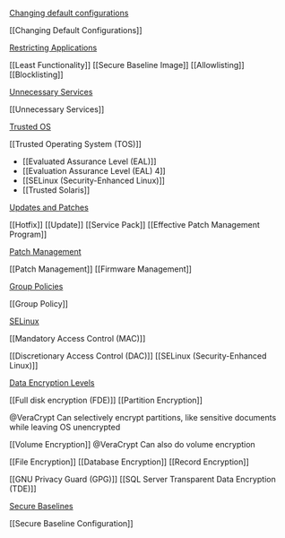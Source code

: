 [Changing default configurations](<20 Hardening/Changing Default Configurations.md>)

[[Changing Default Configurations]]

[Restricting Applications](<20 Hardening/Restricting Applications.md>)

[[Least Functionality]]
[[Secure Baseline Image]]
[[Allowlisting]]
[[Blocklisting]]

[Unnecessary Services](<20 Hardening/Unnecessary Services.md>)

[[Unnecessary Services]]

[Trusted OS](<20 Hardening/Trusted Operating Systems.md>)

[[Trusted Operating System (TOS)]]
- [[Evaluated Assurance Level (EAL)]]
 - [[Evaluation Assurance Level (EAL) 4]]
- [[SELinux (Security-Enhanced Linux)]]
- [[Trusted Solaris]]

[Updates and Patches](<20 Hardening/Updates and Patches.md>)

[[Hotfix]]
[[Update]]
[[Service Pack]]
[[Effective Patch Management Program]]

[Patch Management](<20 Hardening/Patch Management.md>)

[[Patch Management]]
[[Firmware Management]]

[Group Policies](<20 Hardening/Group Policies.md>)

[[Group Policy]]

[SELinux](<20 Hardening/SELinux.md>)

[[Mandatory Access Control (MAC)]]

[[Discretionary Access Control (DAC)]]
[[SELinux (Security-Enhanced Linux)]]

[Data Encryption Levels](<20 Hardening/Data Encryption Levels.md>)

[[Full disk encryption (FDE)]]
[[Partition Encryption]]

@VeraCrypt Can selectively encrypt partitions, like sensitive documents while leaving OS unencrypted

[[Volume Encryption]]
@VeraCrypt Can also do volume encryption

[[File Encryption]]
[[Database Encryption]]
[[Record Encryption]]

[[GNU Privacy Guard (GPG)]]
[[SQL Server Transparent Data Encryption (TDE)]]

[Secure Baselines](<20 Hardening/Secure Baselines.md>)

[[Secure Baseline Configuration]]